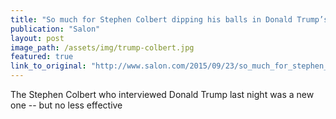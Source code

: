 ```yaml
---
title: "So much for Stephen Colbert dipping his balls in Donald Trump’s mouth"
publication: "Salon"
layout: post
image_path: /assets/img/trump-colbert.jpg
featured: true
link_to_original: "http://www.salon.com/2015/09/23/so_much_for_stephen_colbert_dipping_his_balls_in_donald_trumps_mouth/"
---
```

The Stephen Colbert who interviewed Donald Trump last night was a new one -- but no less effective
